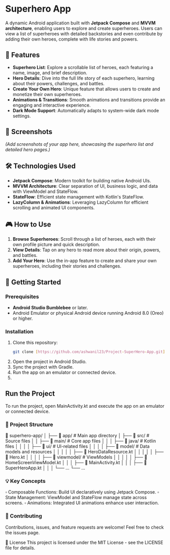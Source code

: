 # Superhero App

A dynamic Android application built with **Jetpack Compose** and **MVVM architecture**, enabling users to explore and create superheroes. Users can view a list of superheroes with detailed backstories and even contribute by adding their own heroes, complete with life stories and powers.

## 🦸 Features
- **Superhero List**: Explore a scrollable list of heroes, each featuring a name, image, and brief description.
- **Hero Details**: Dive into the full life story of each superhero, learning about their powers, challenges, and battles.
- **Create Your Own Hero**: Unique feature that allows users to create and monetize their own superheroes.
- **Animations & Transitions**: Smooth animations and transitions provide an engaging and interactive experience.
- **Dark Mode Support**: Automatically adapts to system-wide dark mode settings.

## 📱 Screenshots
_(Add screenshots of your app here, showcasing the superhero list and detailed hero pages.)_

## 🛠️ Technologies Used
- **Jetpack Compose**: Modern toolkit for building native Android UIs.
- **MVVM Architecture**: Clear separation of UI, business logic, and data with ViewModel and StateFlow.
- **StateFlow**: Efficient state management with Kotlin's StateFlow.
- **LazyColumn & Animations**: Leveraging LazyColumn for efficient scrolling and animated UI components.

## 🎮 How to Use
1. **Browse Superheroes**: Scroll through a list of heroes, each with their own profile picture and quick description.
2. **View Details**: Tap on any hero to read more about their origin, powers, and battles.
3. **Add Your Hero**: Use the in-app feature to create and share your own superheroes, including their stories and challenges.

## 🚀 Getting Started

### Prerequisites
- **Android Studio Bumblebee** or later.
- Android Emulator or physical Android device running Android 8.0 (Oreo) or higher.

### Installation
1. Clone this repository:
   ```bash
   git clone [https://github.com/ashwanil23/Project-SuperHero-App.git](https://github.com/ashwanil23/Project-SuperHero-App.git)
   
2. Open the project in Android Studio.
3. Sync the project with Gradle.
4. Run the app on an emulator or connected device.
5. 
## Run the Project
To run the project, open MainActivity.kt and execute the app on an emulator or connected device.

### 📁 Project Structure
📁 superhero-app/
│
├── 📂 app/                   # Main app directory
│   ├── 📂 src/               # Source files
│   │   ├── 📂 main/          # Core app files
│   │   │   ├── 📂 java/      # Kotlin files
│   │   │   │   ├── 📂 ui/    # UI-related files
│   │   │   │   ├── 📂 model/ # Data models and resources
│   │   │   │   │   ├── 📄 HeroDataResource.kt
│   │   │   │   │   ├── 📄 Hero.kt
│   │   │   │   ├── 📂 viewmodel/ # ViewModels
│   │   │   │   │   ├── 📄 HomeScreenViewModel.kt
│   │   │   ├── 📄 MainActivity.kt
│   │   │   ├── 📄 SuperHeroApp.kt
│   │   │   └── ...
└── ...

### 💡 Key Concepts
▫ Composable Functions: Build UI declaratively using Jetpack Compose.
▫ State Management: ViewModel and StateFlow manage state across screens.
▫ Animations: Integrated UI animations enhance user interaction.
### 🤝 Contributing
Contributions, issues, and feature requests are welcome!
Feel free to check the issues page.

📝 License
This project is licensed under the MIT License - see the LICENSE file for details.


